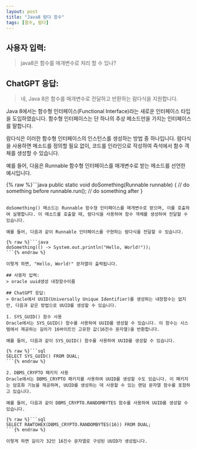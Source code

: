 ```yaml
---
layout: post
title: "Java8 람다 함수"
tags: [함수, 람다]
---
```


## 사용자 입력:
> java8은 함수를 매개변수로 처리 할 수 있나?

## ChatGPT 응답:
> 네, Java 8은 함수를 매개변수로 전달하고 반환하는 람다식을 지원합니다. 

Java 8에서는 함수형 인터페이스(Functional Interface)라는 새로운 인터페이스 타입을 도입하였습니다. 함수형 인터페이스는 단 하나의 추상 메소드만을 가지는 인터페이스를 말합니다. 

람다식은 이러한 함수형 인터페이스의 인스턴스를 생성하는 방법 중 하나입니다. 람다식을 사용하면 메소드를 정의할 필요 없이, 코드를 인라인으로 작성하여 즉석에서 함수 객체를 생성할 수 있습니다. 

예를 들어, 다음은 Runnable 함수형 인터페이스를 매개변수로 받는 메소드를 선언한 예시입니다.

{% raw %}```java
public static void doSomething(Runnable runnable) {
    // do something before
    runnable.run();
    // do something after
}
```{% endraw %}

doSomething() 메소드는 Runnable 함수형 인터페이스를 매개변수로 받으며, 이를 호출하여 실행합니다. 이 메소드를 호출할 때, 람다식을 사용하여 함수 객체를 생성하여 전달할 수 있습니다. 

예를 들어, 다음과 같이 Runnable 인터페이스를 구현하는 람다식을 전달할 수 있습니다.

{% raw %}```java
doSomething(() -> System.out.println("Hello, World!"));
```{% endraw %}

이렇게 하면, "Hello, World!" 문자열이 출력됩니다.

## 사용자 입력:
> oracle uuid생성 내장함수이름

## ChatGPT 응답:
> Oracle에서 UUID(Universally Unique Identifier)를 생성하는 내장함수는 없지만, 다음과 같은 방법으로 UUID를 생성할 수 있습니다.

1. SYS_GUID() 함수 사용
Oracle에서는 SYS_GUID() 함수를 사용하여 UUID를 생성할 수 있습니다. 이 함수는 시스템에서 제공하는 길이가 16바이트인 고유한 값(16진수 문자열)을 반환합니다.

예를 들어, 다음과 같이 SYS_GUID() 함수를 사용하여 UUID를 생성할 수 있습니다.

{% raw %}```sql
SELECT SYS_GUID() FROM DUAL;
```{% endraw %}

2. DBMS_CRYPTO 패키지 사용
Oracle에서는 DBMS_CRYPTO 패키지를 사용하여 UUID를 생성할 수도 있습니다. 이 패키지는 암호화 기능을 제공하며, UUID를 생성하는 데 사용할 수 있는 랜덤 문자열 함수를 포함하고 있습니다.

예를 들어, 다음과 같이 DBMS_CRYPTO.RANDOMBYTES 함수를 사용하여 UUID를 생성할 수 있습니다.

{% raw %}```sql
SELECT RAWTOHEX(DBMS_CRYPTO.RANDOMBYTES(16)) FROM DUAL;
```{% endraw %}

이렇게 하면 길이가 32인 16진수 문자열로 구성된 UUID가 생성됩니다.

